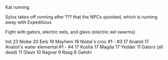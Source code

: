 Kat running

Sylus takes off running after ??? that the NPCs spooked, which is running away with Expeditious

Fight with gators, electric eels, and glavo (electric eel swarms)

Init
  23  Niobe
  20  Eels
  19  Mayhem
  18  Niobe's croc #1 - #3
  17  Anatoli
  17  Anatoli's water elemental #1 - #4
  17  Kostia
  17  Magda
  17  Yedder
  11  Gators (all dead)
  11  Glavo
  10  Ragnar
   9  Raag
   6  Gahdri
